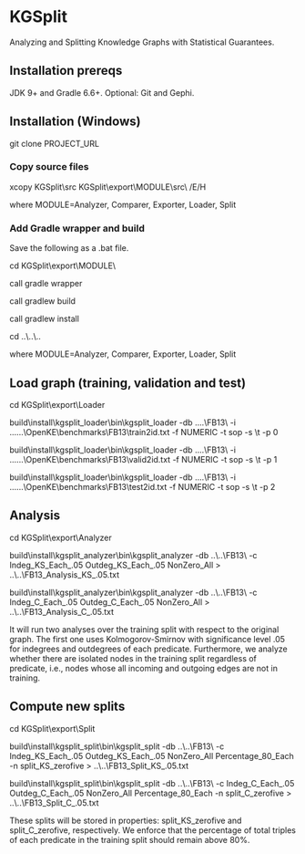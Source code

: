 # KGSplit
Analyzing and Splitting Knowledge Graphs with Statistical Guarantees.

## Installation prereqs
JDK 9+ and Gradle 6.6+. Optional: Git and Gephi.

## Installation (Windows)

git clone PROJECT_URL

### Copy source files

xcopy KGSplit\src KGSplit\export\MODULE\src\ /E/H

where MODULE=Analyzer, Comparer, Exporter, Loader, Split

### Add Gradle wrapper and build

Save the following as a .bat file.


cd KGSplit\export\MODULE\

call gradle wrapper

call gradlew build

call gradlew install

cd ..\\..\\..

where MODULE=Analyzer, Comparer, Exporter, Loader, Split

## Load graph (training, validation and test)

cd KGSplit\export\Loader

build\install\kgsplit_loader\bin\kgsplit_loader -db ..\..\FB13\ -i ..\..\..\OpenKE\benchmarks\FB13\train2id.txt -f NUMERIC -t sop -s \t -p 0

build\install\kgsplit_loader\bin\kgsplit_loader -db ..\..\FB13\ -i ..\..\..\OpenKE\benchmarks\FB13\valid2id.txt -f NUMERIC -t sop -s \t -p 1

build\install\kgsplit_loader\bin\kgsplit_loader -db ..\..\FB13\ -i ..\..\..\OpenKE\benchmarks\FB13\test2id.txt -f NUMERIC -t sop -s \t -p 2

## Analysis

cd KGSplit\export\Analyzer

build\install\kgsplit_analyzer\bin\kgsplit_analyzer -db ..\\..\FB13\ -c Indeg_KS_Each_.05 Outdeg_KS_Each_.05 NonZero_All > ..\\..\FB13_Analysis_KS_.05.txt

build\install\kgsplit_analyzer\bin\kgsplit_analyzer -db ..\\..\FB13\ -c Indeg_C_Each_.05 Outdeg_C_Each_.05 NonZero_All > ..\\..\FB13_Analysis_C_.05.txt

It will run two analyses over the training split with respect to the original graph. The first one uses Kolmogorov-Smirnov with significance level .05 for indegrees and outdegrees of each predicate. Furthermore, we analyze whether there are isolated nodes in the training split regardless of predicate, i.e., nodes whose all incoming and outgoing edges are not in training.

## Compute new splits

cd KGSplit\export\Split

build\install\kgsplit_split\bin\kgsplit_split -db ..\\..\FB13\ -c Indeg_KS_Each_.05 Outdeg_KS_Each_.05 NonZero_All Percentage_80_Each -n split_KS_zerofive > ..\\..\FB13_Split_KS_.05.txt

build\install\kgsplit_split\bin\kgsplit_split -db ..\\..\FB13\ -c Indeg_C_Each_.05 Outdeg_C_Each_.05 NonZero_All Percentage_80_Each -n split_C_zerofive > ..\\..\FB13_Split_C_.05.txt

These splits will be stored in properties: split_KS_zerofive and split_C_zerofive, respectively. We enforce that the percentage of total triples of each predicate in the training split should remain above 80%.
